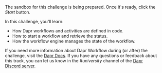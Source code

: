 The sandbox for this challenge is being prepared. Once it's ready, click the *Start* button.

In this challenge, you'll learn:

- How Dapr workflows and activities are defined in code.
- How to start a workflow and retrieve the status.
- How the workflow engine manages the state of the workflow.

If you need more information about Dapr Workflow during (or after) the challenge, visit the [Dapr Docs](https://docs.dapr.io/developing-applications/building-blocks/workflow/). If you have any questions or feedback about this track, you can let us know in the *#university* channel of the [Dapr Discord server](https://bit.ly/dapr-discord).
